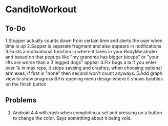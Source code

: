 # CanditoWorkout

## To-Do

1.Stopper actually counts down from certain time and alerts the user when time is up
2.Sopper is separate fragment and also appears in notifications
3.Exists a motivational function in where it takes in your BodyMassIndex and based on that popups like "my grandma has bigger biceps" or "your lifts are worse than a 3 legged dogs" appear
4.Fix bugs a la if you enter over 1k in max reps, it stops saveing and crashes, when choosing optional arm exes, if first is "none" then second won't count anyways.
5.Add graph view to show progress
6.Fix opening menu design where it shows bubbles on the finish button

## Problems
1. Android 4.4 will crash when completing a set and pressing on a button to change the color. Says something about it being void.
